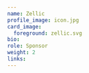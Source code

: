 ```yaml
---
name: Zellic
profile_image: icon.jpg
card_image:
  foreground: zellic.svg
bio:
role: Sponsor
weight: 2
links:
---
```


